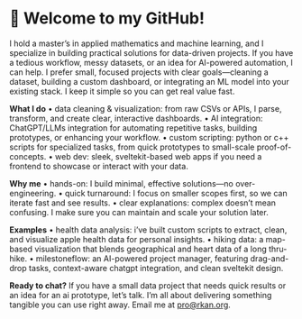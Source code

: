 # 👋 Welcome to my GitHub!

I hold a master’s in applied mathematics and machine learning, and I specialize in building practical solutions for data-driven projects. If you have a tedious workflow, messy datasets, or an idea for AI-powered automation, I can help. I prefer small, focused projects with clear goals—cleaning a dataset, building a custom dashboard, or integrating an ML model into your existing stack. I keep it simple so you can get real value fast.

**What I do**
	•	data cleaning & visualization: from raw CSVs or APIs, I parse, transform, and create clear, interactive dashboards.
	•	AI integration: ChatGPT/LLMs integration for automating repetitive tasks, building prototypes, or enhancing your workflow.
	•	custom scripting: python or c++ scripts for specialized tasks, from quick prototypes to small-scale proof-of-concepts.
	•	web dev: sleek, sveltekit-based web apps if you need a frontend to showcase or interact with your data.

**Why me**
	•	hands-on: I build minimal, effective solutions—no over-engineering.
	•	quick turnaround: I focus on smaller scopes first, so we can iterate fast and see results.
	•	clear explanations: complex doesn’t mean confusing. I make sure you can maintain and scale your solution later.

**Examples**
	•	health data analysis: i’ve built custom scripts to extract, clean, and visualize apple health data for personal insights.
	•	hiking data: a map-based visualization that blends geographical and heart data of a long thru-hike.
	•	milestoneflow: an AI-powered project manager, featuring drag-and-drop tasks, context-aware chatgpt integration, and clean sveltekit design.

**Ready to chat?**
If you have a small data project that needs quick results or an idea for an ai prototype, let’s talk. I’m all about delivering something tangible you can use right away. Email me at pro@rkan.org.
